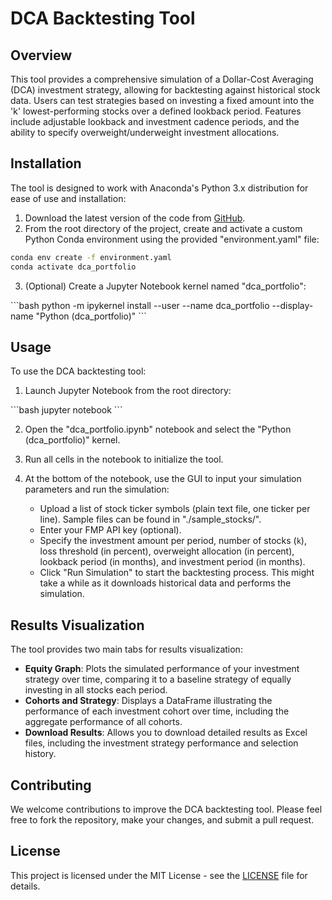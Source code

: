 # DCA Backtesting Tool

## Overview
This tool provides a comprehensive simulation of a Dollar-Cost Averaging (DCA) investment strategy, allowing for backtesting against historical stock data. Users can test strategies based on investing a fixed amount into the 'k' lowest-performing stocks over a defined lookback period. Features include adjustable lookback and investment cadence periods, and the ability to specify overweight/underweight investment allocations.

## Installation
The tool is designed to work with Anaconda's Python 3.x distribution for ease of use and installation:

1. Download the latest version of the code from [GitHub](https://github.com/nrego/dca_portfolio/).
2. From the root directory of the project, create and activate a custom Python Conda environment using the provided "environment.yaml" file:

```bash
conda env create -f environment.yaml
conda activate dca_portfolio
```

3. (Optional) Create a Jupyter Notebook kernel named "dca_portfolio":

\```bash
python -m ipykernel install --user --name dca_portfolio --display-name "Python (dca_portfolio)"
\```

## Usage
To use the DCA backtesting tool:

1. Launch Jupyter Notebook from the root directory:

\```bash
jupyter notebook
\```

2. Open the "dca_portfolio.ipynb" notebook and select the "Python (dca_portfolio)" kernel.
3. Run all cells in the notebook to initialize the tool.
4. At the bottom of the notebook, use the GUI to input your simulation parameters and run the simulation:

    - Upload a list of stock ticker symbols (plain text file, one ticker per line). Sample files can be found in "./sample_stocks/".
    - Enter your FMP API key (optional).
    - Specify the investment amount per period, number of stocks (`k`), loss threshold (in percent), overweight allocation (in percent), lookback period (in months), and investment period (in months).
    - Click "Run Simulation" to start the backtesting process. This might take a while as it downloads historical data and performs the simulation.

## Results Visualization
The tool provides two main tabs for results visualization:

- **Equity Graph**: Plots the simulated performance of your investment strategy over time, comparing it to a baseline strategy of equally investing in all stocks each period.
- **Cohorts and Strategy**: Displays a DataFrame illustrating the performance of each investment cohort over time, including the aggregate performance of all cohorts.
- **Download Results**: Allows you to download detailed results as Excel files, including the investment strategy performance and selection history.

## Contributing
We welcome contributions to improve the DCA backtesting tool. Please feel free to fork the repository, make your changes, and submit a pull request.

## License
This project is licensed under the MIT License - see the [LICENSE](LICENSE) file for details.
